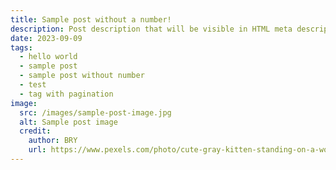 ```yaml
---
title: Sample post without a number!
description: Post description that will be visible in HTML meta description.
date: 2023-09-09
tags:
  - hello world
  - sample post
  - sample post without number
  - test
  - tag with pagination
image:
  src: /images/sample-post-image.jpg
  alt: Sample post image
  credit:
    author: BRY
    url: https://www.pexels.com/photo/cute-gray-kitten-standing-on-a-wooden-flooring-774731/
---
```

